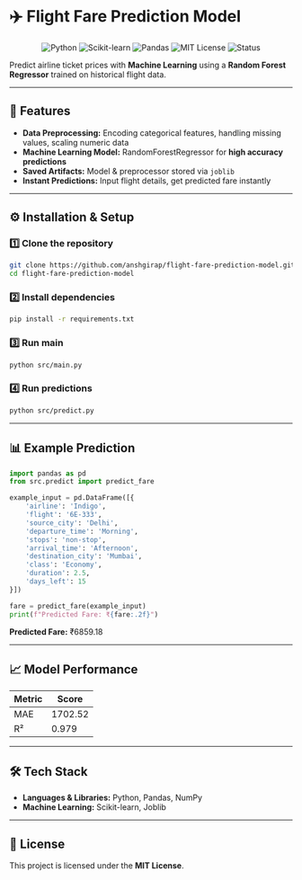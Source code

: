 # ✈️ Flight Fare Prediction Model

<p align="center">
  <img src="https://img.shields.io/badge/Python-3.13-blue?logo=python" alt="Python">
  <img src="https://img.shields.io/badge/Scikit--learn-Model-orange?logo=scikit-learn" alt="Scikit-learn">
  <img src="https://img.shields.io/badge/Pandas-Data%20Analysis-yellow?logo=pandas" alt="Pandas">
  <img src="https://img.shields.io/badge/License-MIT-green" alt="MIT License">
  <img src="https://img.shields.io/badge/Status-Completed-brightgreen" alt="Status">
</p>

Predict airline ticket prices with **Machine Learning** using a **Random Forest Regressor** trained on historical flight data.

---

## 🌟 Features

- **Data Preprocessing:** Encoding categorical features, handling missing values, scaling numeric data
- **Machine Learning Model:** RandomForestRegressor for **high accuracy predictions**
- **Saved Artifacts:** Model & preprocessor stored via `joblib`
- **Instant Predictions:** Input flight details, get predicted fare instantly

---

## ⚙️ Installation & Setup

### 1️⃣ Clone the repository

```bash
git clone https://github.com/anshgirap/flight-fare-prediction-model.git
cd flight-fare-prediction-model
```

### 2️⃣ Install dependencies

```bash
pip install -r requirements.txt
```

### 3️⃣ Run main

```bash
python src/main.py
```

### 4️⃣ Run predictions

```bash
python src/predict.py
```

---

## 📊 Example Prediction

```python
import pandas as pd
from src.predict import predict_fare

example_input = pd.DataFrame([{
    'airline': 'Indigo',
    'flight': '6E-333',
    'source_city': 'Delhi',
    'departure_time': 'Morning',
    'stops': 'non-stop',
    'arrival_time': 'Afternoon',
    'destination_city': 'Mumbai',
    'class': 'Economy',
    'duration': 2.5,
    'days_left': 15
}])

fare = predict_fare(example_input)
print(f"Predicted Fare: ₹{fare:.2f}")
```

**Predicted Fare:** ₹6859.18

---

## 📈 Model Performance

| Metric | Score   |
| ------ | ------- |
| MAE    | 1702.52 |
| R²     | 0.979   |

---

## 🛠️ Tech Stack

- **Languages & Libraries:** Python, Pandas, NumPy
- **Machine Learning:** Scikit-learn, Joblib

---

## 📜 License

This project is licensed under the **MIT License**.
